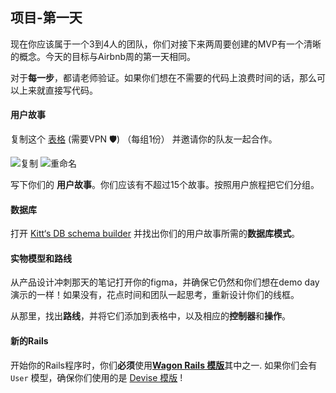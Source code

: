 ## 项目-第一天

现在你应该属于一个3到4人的团队，你们对接下来两周要创建的MVP有一个清晰的概念。今天的目标与Airbnb周的第一天相同。

对于**每一步**，都请老师验证。如果你们想在不需要的代码上浪费时间的话，那么可以上来就直接写代码。

#### 用户故事

复制这个 [表格](https://docs.google.com/spreadsheets/d/1_q-wwWiWUY5VL0gZVtqWIidWEtfwhX8FHEbwaW0LuFI/edit?usp=sharing) (需要VPN 🛡) （每组1份） 并邀请你的队友一起合作。

![复制](https://web-dev-challenge-lewagon-image.oss-cn-shanghai.aliyuncs.com/duplicate.png)
![重命名](https://web-dev-challenge-lewagon-image.oss-cn-shanghai.aliyuncs.com/rename.png)

写下你们的 **用户故事**。你们应该有不超过15个故事。按照用户旅程把它们分组。

#### 数据库

打开 [Kitt‘s DB schema builder](https://kitt.lewagon.com/db) 并找出你们的用户故事所需的**数据库模式**。

#### 实物模型和路线

从产品设计冲刺那天的笔记打开你的figma，并确保它仍然和你们想在demo day演示的一样！如果没有，花点时间和团队一起思考，重新设计你们的线框。

从那里，找出**路线**，并将它们添加到表格中，以及相应的**控制器**和**操作**。

#### 新的Rails

开始你的Rails程序时，你们**必须**使用[**Wagon Rails 模版**](https://github.com/lewagon/rails-templates/tree/no-update)其中之一. 如果你们会有 `User` 模型，确保你们使用的是 [Devise 模版](https://github.com/lewagon/rails-templates/tree/no-update#devise) !
